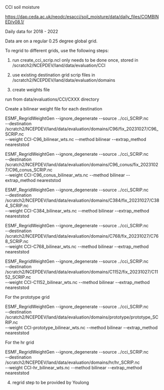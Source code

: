 
CCI soil moisture

https://dap.ceda.ac.uk/neodc/esacci/soil_moisture/data/daily_files/COMBINED/v08.1/

Daily data for 2018 - 2022

Data are on a regular 0.25 degree global grid.

To regrid to different grids, use the following steps:

1. run create_cci_scrip.ncl
	only needs to be done once, stored in /scratch2/NCEPDEV/land/data/evaluation/CCI

2. use existing destination grid scrip files in /scratch2/NCEPDEV/land/data/evaluation/domains

3. create weights file

run from data/evaluations/CCI/CXXX directory

Create a bilinear weight file for each destination
	
ESMF_RegridWeightGen --ignore_degenerate --source ../cci_SCRIP.nc \
       --destination /scratch2/NCEPDEV/land/data/evaluation/domains/C96/fix_20231027/C96_SCRIP.nc \
       --weight CCI-C96_bilinear_wts.nc --method bilinear --extrap_method neareststod

ESMF_RegridWeightGen --ignore_degenerate --source ../cci_SCRIP.nc \
       --destination /scratch2/NCEPDEV/land/data/evaluation/domains/C96_conus/fix_20231027/C96_conus_SCRIP.nc \
       --weight CCI-C96_conus_bilinear_wts.nc --method bilinear --extrap_method neareststod

ESMF_RegridWeightGen --ignore_degenerate --source ../cci_SCRIP.nc \
       --destination /scratch2/NCEPDEV/land/data/evaluation/domains/C384/fix_20231027/C384_SCRIP.nc \
       --weight CCI-C384_bilinear_wts.nc --method bilinear --extrap_method neareststod

ESMF_RegridWeightGen --ignore_degenerate --source ../cci_SCRIP.nc \
       --destination /scratch2/NCEPDEV/land/data/evaluation/domains/C768/fix_20231027/C768_SCRIP.nc \
       --weight CCI-C768_bilinear_wts.nc --method bilinear --extrap_method neareststod

ESMF_RegridWeightGen --ignore_degenerate --source ../cci_SCRIP.nc \
       --destination /scratch2/NCEPDEV/land/data/evaluation/domains/C1152/fix_20231027/C1152_SCRIP.nc \
       --weight CCI-C1152_bilinear_wts.nc --method bilinear --extrap_method neareststod

For the prototype grid

ESMF_RegridWeightGen --ignore_degenerate --source ../cci_SCRIP.nc \
       --destination /scratch2/NCEPDEV/land/data/evaluation/domains/prototype/prototype_SCRIP.nc \
       --weight CCI-prototype_bilinear_wts.nc --method bilinear --extrap_method neareststod

For the hr grid

ESMF_RegridWeightGen --ignore_degenerate --source ../cci_SCRIP.nc \
       --destination /scratch2/NCEPDEV/land/data/evaluation/domains/hr/hr_SCRIP.nc \
       --weight CCI-hr_bilinear_wts.nc --method bilinear --extrap_method neareststod


4. regrid step to be provided by Youlong



